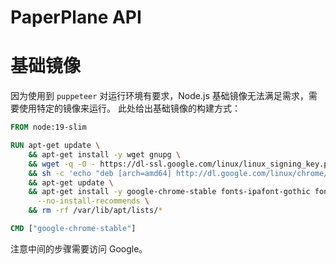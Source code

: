 # PaperPlane API

# 基础镜像

因为使用到 `puppeteer` 对运行环境有要求，Node.js 基础镜像无法满足需求，需要使用特定的镜像来运行。
此处给出基础镜像的构建方式：

```Dockerfile
FROM node:19-slim

RUN apt-get update \
    && apt-get install -y wget gnupg \
    && wget -q -O - https://dl-ssl.google.com/linux/linux_signing_key.pub | apt-key add - \
    && sh -c 'echo "deb [arch=amd64] http://dl.google.com/linux/chrome/deb/ stable main" >> /etc/apt/sources.list.d/google.list' \
    && apt-get update \
    && apt-get install -y google-chrome-stable fonts-ipafont-gothic fonts-wqy-zenhei fonts-thai-tlwg fonts-kacst fonts-freefont-ttf libxss1 \
      --no-install-recommends \
    && rm -rf /var/lib/apt/lists/*

CMD ["google-chrome-stable"]
```

注意中间的步骤需要访问 Google。